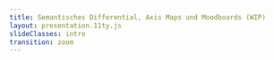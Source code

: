 ```yaml
---
title: Semantisches Differential, Axis Maps und Moodboards (WIP)
layout: presentation.11ty.js
slideClasses: intro
transition: zoom
---
```


